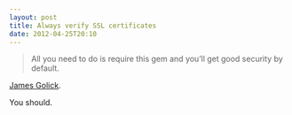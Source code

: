 ```yaml
---
layout: post
title: Always verify SSL certificates
date: 2012-04-25T20:10
---
```


> All you need to do is require this gem and you’ll get good security by
> default.

[James Golick][].

You should.

  [James Golick]: https://github.com/jamesgolick/always_verify_ssl_certificates
